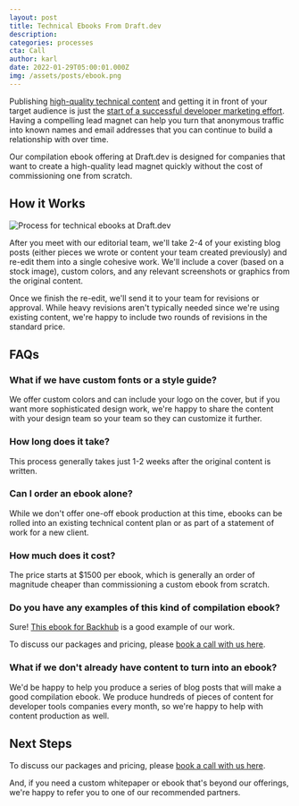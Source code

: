 ```yaml
---
layout: post
title: Technical Ebooks From Draft.dev
description: 
categories: processes
cta: Call
author: karl
date: 2022-01-29T05:00:01.000Z
img: /assets/posts/ebook.png
---
```


Publishing [high-quality technical content](/learn/technical-content) and getting it in front of your target audience is just the [start of a successful developer marketing effort](/learn/developer-marketing). Having a compelling lead magnet can help you turn that anonymous traffic into known names and email addresses that you can continue to build a relationship with over time.

Our compilation ebook offering at Draft.dev is designed for companies that want to create a high-quality lead magnet quickly without the cost of commissioning one from scratch.

<!-- signup -->

## How it Works

![Process for technical ebooks at Draft.dev](https://i.imgur.com/K057WwH.png)

After you meet with our editorial team, we'll take 2-4 of your existing blog posts (either pieces we wrote or content your team created previously) and re-edit them into a single cohesive work. We'll include a cover (based on a stock image), custom colors, and any relevant screenshots or graphics from the original content.

Once we finish the re-edit, we'll send it to your team for revisions or approval. While heavy revisions aren't typically needed since we're using existing content, we're happy to include two rounds of revisions in the standard price.

## FAQs

### What if we have custom fonts or a style guide?

We offer custom colors and can include your logo on the cover, but if you want more sophisticated design work, we're happy to share the content with your design team so your team so they can customize it further.

### How long does it take?

This process generally takes just 1-2 weeks after the original content is written.

### Can I order an ebook alone?
While we don't offer one-off ebook production at this time, ebooks can be rolled into an existing technical content plan or as part of a statement of work for a new client.

### How much does it cost?
The price starts at $1500 per ebook, which is generally an order of magnitude cheaper than commissioning a custom ebook from scratch.

### Do you have any examples of this kind of compilation ebook?

Sure! [This ebook for Backhub](https://www.backhub.co/blog/the-complete-guide-to-github-backups-e-book) is a good example of our work.

To discuss our packages and pricing, please [book a call with us here](/call).

### What if we don't already have content to turn into an ebook?

We'd be happy to help you produce a series of blog posts that will make a good compilation ebook. We produce hundreds of pieces of content for developer tools companies every month, so we're happy to help with content production as well.

## Next Steps

To discuss our packages and pricing, please [book a call with us here](/call).

And, if you need a custom whitepaper or ebook that's beyond our offerings, we're happy to refer you to one of our recommended partners.
